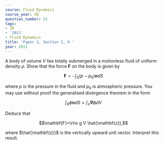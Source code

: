 ```yaml
---
course: Fluid Dynamics
course_year: IB
question_number: 21
tags:
- IB
- '2011'
- Fluid Dynamics
title: 'Paper 2, Section I, D '
year: 2011
---
```




A body of volume $V$ lies totally submerged in a motionless fluid of uniform density $\rho$. Show that the force $\mathbf{F}$ on the body is given by

$$\mathbf{F}=-\int_{S}\left(p-p_{0}\right) \mathbf{n} d S$$

where $p$ is the pressure in the fluid and $p_{0}$ is atmospheric pressure. You may use without proof the generalised divergence theorem in the form

$$\int_{S} \phi \mathbf{n} d S=\int_{V} \boldsymbol{\nabla} \phi d V$$

Deduce that

$$\mathbf{F}=\rho g V \hat{\mathbf{z}},$$

where $\hat{\mathbf{z}}$ is the vertically upward unit vector. Interpret this result.